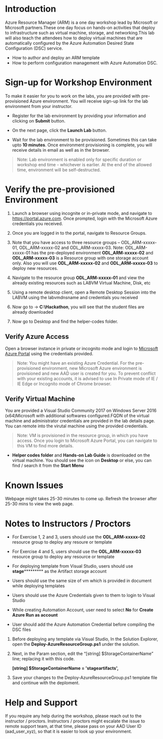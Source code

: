 # Introduction

Azure Resource Manager (ARM) is a one day workshop lead by Microsoft or Microsoft partners.These one day focus on hands-on activities that  deploy to infrastructure such as virtual machine, storage, and networking.This lab will also teach the attendees how to deploy virtual machines that are automatically configured by the Azure Automation Desired State Configuration (DSC) service.
* How to author and deploy an ARM template 
* How to perform configuration management with Azure Automation DSC.
 
# Sign-up for Workshop Environment

To make it easier for you to work on the labs, you are provided with pre-provisioned Azure environment. You will receive sign-up link for the lab environment from your instructor. 

* Register for the lab environment by providing your information and clicking on **Submit** button.

* On the next page, click the **Launch Lab** button.
  
* Wait for the lab environment to be provisioned. Sometimes this can take upto **10 minutes**. Once environment provisioning is complete, you will receive details in email as well as in the browser.
 
 > Note: Lab environment is enabled only for specific duration or workshop end time - whichever is earlier. At the end of the allowed time, environment will be self-destructed.
 
# Verify the pre-provisioned Environment

1. Launch a browser using incognite or in-private mode, and navigate to https://portal.azure.com. Once prompted, login with the Microsoft Azure credentials you received.   

2. Once you are logged in to the portal, navigate to Resource Groups. 
 
3. Note that you have access to three resource groups – ODL_ARM-xxxxx-01, ODL_ARM-xxxxx-02 and ODL_ARM-xxxxx-03. Note: ODL_ARM-xxxxx-01 has the pre-deployed environment **ODL_ARM-xxxxx-02** and **ODL_ARM-xxxxx-03** is a Resource group with one storage account only. Also you will use **ODL_ARM-xxxxx-02** and **ODL_ARM-xxxxx-03** to deploy new resources. 

4. Navigate to the resource group **ODL_ARM-xxxxx-01** and view the already existing resources such as LABVM Virtual Machine, Disk, etc

5. Using a remote desktop client, open a Remote Desktop Session into the LABVM using the labvmdnsname and credentials you received

6. Now go to -> **C:\Hackathon**, you will see that the student files are already downloaded

7. Now go to Desktop and find the helper-codes folder.  

## Verify Azure Access

Open a browser instance in private or incognito mode and login to [Microsoft Azure Portal](https://portal.azure.com) using the credentials provided.

> Note: You might have an existing Azure Credential. For the pre-provisioned environment, new Microsoft Azure environment is provisioned and new AAD user is created for you. To prevent conflict with your existing accounts, it is advised to use In Private mode of IE / IE Edge or Incognito mode of Chrome browser.

## Verify Virtual Machine

You are provided a Visual Studio Community 2017 on Windows Server 2016 (x64)Microsoft with additional softwares configured.FQDN of the virtual machine and administrator credentials are provided in the lab details page. You can remote into the virutal machine using the provided credentials.

> Note: VM is provisioned in the resource group, in which you have access. Once you login to Microsoft Azure Portal, you can navigate to this VM to find more details.

* **Helper codes folder** and **Hands-on Lab Guide** is downloaded on the virtual machine. You should see the icon on **Desktop** or else, you can find / search it from the **Start Menu**

# Known Issues

Webpage might takes 25-30 minutes to come up. Refresh the browser after 25-30 mins to view the web page.

# Notes to Instructors / Proctors

* For Exercise 1, 2 and 3, users should use the **ODL_ARM-xxxxx-02** resource group to deploy any resoure or template

* For Exercise 4 and 5, users should use the **ODL_ARM-xxxxx-03** resource group to deploy any resource or template

* For deploying template from Visual Studio, users should use  **stage*********** as the Artifact storage account

* Users should use the same size of vm which is provided in document while deploying templates

* Users should use the Azure Credentials given to them to login to Visual Studio

* While creating Automation Account, user need to select **No** for **Create Azure Run as account**

* User should add the Azure Automation Credential before compiling the DSC files

1. Before deploying any template via Visual Studio,  In the Solution Explorer, open the **Deploy-AzureResourceGroup.ps1** under the solution. 
 
2. Next, in the Param section, edit the “[string] $StorageContainerName” line; replacing it with this code.    

   **[string] $StorageContainerName = 'stageartifacts',**

3. Save your changes to the Deploy-AzureResourceGroup.ps1 template file and continue with the deploment. 




# Help and Support

If you require any help during the workshop, please reach out to the instructor / proctors. Instructors / proctors might escalate the issue to remote support team, at that time, please pass on your AAD User ID (aad_user_xyz), so that it is easier to look up your environment.

  
